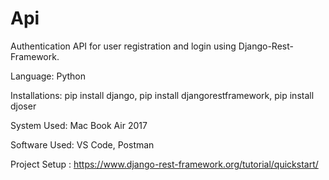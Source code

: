 # Api
Authentication API for user registration and login using Django-Rest-Framework.

Language:
Python

Installations: 
pip install django, 
pip install djangorestframework,
pip install djoser

System Used: Mac Book Air 2017

Software Used: 
VS Code, 
Postman

Project Setup : https://www.django-rest-framework.org/tutorial/quickstart/
